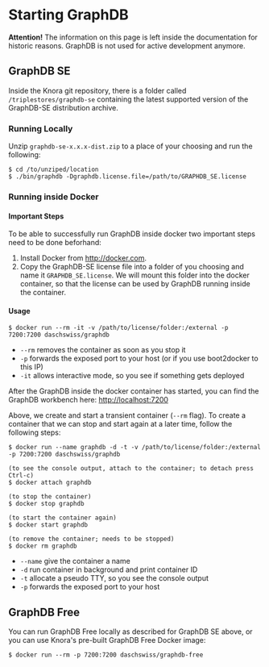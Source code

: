 <!---
Copyright © 2015-2019 the contributors (see Contributors.md).

This file is part of Knora.

Knora is free software: you can redistribute it and/or modify
it under the terms of the GNU Affero General Public License as published
by the Free Software Foundation, either version 3 of the License, or
(at your option) any later version.

Knora is distributed in the hope that it will be useful,
but WITHOUT ANY WARRANTY; without even the implied warranty of
MERCHANTABILITY or FITNESS FOR A PARTICULAR PURPOSE.  See the
GNU Affero General Public License for more details.

You should have received a copy of the GNU Affero General Public
License along with Knora.  If not, see <http://www.gnu.org/licenses/>.
-->

# Starting GraphDB

**Attention!** The information on this page is left inside the documentation
for historic reasons. GraphDB is not used for active development anymore.  

## GraphDB SE

Inside the Knora git repository, there is a folder called
`/triplestores/graphdb-se` containing the latest supported version of
the GraphDB-SE distribution archive.

### Running Locally

Unzip `graphdb-se-x.x.x-dist.zip` to a place of your choosing and run
the following:

    $ cd /to/unziped/location
    $ ./bin/graphdb -Dgraphdb.license.file=/path/to/GRAPHDB_SE.license

### Running inside Docker

#### Important Steps

To be able to successfully run GraphDB inside docker two important steps
need to be done beforhand:

1.  Install Docker from <http://docker.com>.
2.  Copy the GraphDB-SE license file into a folder of you choosing and
    name it `GRAPHDB_SE.license`. We will mount this folder into the
    docker container, so that the license can be used by GraphDB
    running inside the container.

#### Usage

```
$ docker run --rm -it -v /path/to/license/folder:/external -p 7200:7200 daschswiss/graphdb
```

  - `--rm` removes the container as soon as you stop it
  - `-p` forwards the exposed port to your host (or if you use
    boot2docker to this IP)
  - `-it` allows interactive mode, so you see if something gets
    deployed

After the GraphDB inside the docker container has started, you can find
the GraphDB workbench here: <http://localhost:7200>

Above, we create and start a transient container (`--rm` flag). To
create a container that we can stop and start again at a later time,
follow the following steps:

```
$ docker run --name graphdb -d -t -v /path/to/license/folder:/external -p 7200:7200 daschswiss/graphdb

(to see the console output, attach to the container; to detach press Ctrl-c)
$ docker attach graphdb

(to stop the container)
$ docker stop graphdb

(to start the container again)
$ docker start graphdb

(to remove the container; needs to be stopped)
$ docker rm graphdb
```

  - `--name` give the container a name
  - `-d` run container in background and print container ID
  - `-t` allocate a pseudo TTY, so you see the console output
  - `-p` forwards the exposed port to your host

## GraphDB Free

You can run GraphDB Free locally as described for GraphDB SE above, or
you can use Knora's pre-built GraphDB Free Docker image:

```
$ docker run --rm -p 7200:7200 daschswiss/graphdb-free
```
